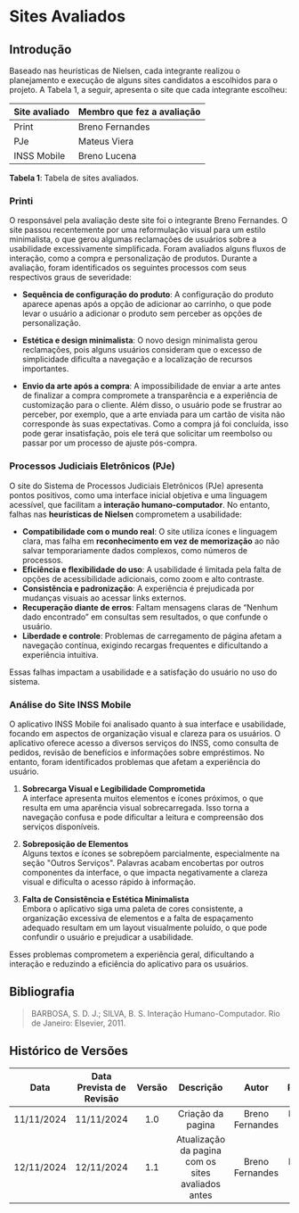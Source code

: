 # Sites Avaliados

## Introdução

Baseado nas heurísticas de Nielsen, cada integrante realizou o planejamento e execução de alguns sites candidatos a escolhidos para o projeto. A Tabela 1, a seguir, apresenta o site que cada integrante escolheu:

| Site avaliado | Membro que fez a avaliação |
| ------------- | -------------------------- |
| Print         | Breno Fernandes            |
| PJe           | Mateus Viera               |
| INSS Mobile   | Breno Lucena               |

**Tabela 1**: Tabela de sites avaliados.

### Printi

O responsável pela avaliação deste site foi o integrante Breno Fernandes. O site passou recentemente por uma reformulação visual para um estilo minimalista, o que gerou algumas reclamações de usuários sobre a usabilidade excessivamente simplificada. Foram avaliados alguns fluxos de interação, como a compra e personalização de produtos. Durante a avaliação, foram identificados os seguintes processos com seus respectivos graus de severidade:

- **Sequência de configuração do produto**: A configuração do produto aparece apenas após a opção de adicionar ao carrinho, o que pode levar o usuário a adicionar o produto sem perceber as opções de personalização.

- **Estética e design minimalista**: O novo design minimalista gerou reclamações, pois alguns usuários consideram que o excesso de simplicidade dificulta a navegação e a localização de recursos importantes.

- **Envio da arte após a compra**: A impossibilidade de enviar a arte antes de finalizar a compra compromete a transparência e a experiência de customização para o cliente. Além disso, o usuário pode se frustrar ao perceber, por exemplo, que a arte enviada para um cartão de visita não corresponde às suas expectativas. Como a compra já foi concluída, isso pode gerar insatisfação, pois ele terá que solicitar um reembolso ou passar por um processo de ajuste pós-compra.

### Processos Judiciais Eletrônicos (PJe)

O site do Sistema de Processos Judiciais Eletrônicos (PJe) apresenta pontos positivos, como uma interface inicial objetiva e uma linguagem acessível, que facilitam a **interação humano-computador**. No entanto, falhas nas **heurísticas de Nielsen** comprometem a usabilidade:

- **Compatibilidade com o mundo real**: O site utiliza ícones e linguagem clara, mas falha em **reconhecimento em vez de memorização** ao não salvar temporariamente dados complexos, como números de processos.
- **Eficiência e flexibilidade do uso**: A usabilidade é limitada pela falta de opções de acessibilidade adicionais, como zoom e alto contraste.
- **Consistência e padronização**: A experiência é prejudicada por mudanças visuais ao acessar links externos.
- **Recuperação diante de erros**: Faltam mensagens claras de “Nenhum dado encontrado” em consultas sem resultados, o que confunde o usuário.
- **Liberdade e controle**: Problemas de carregamento de página afetam a navegação contínua, exigindo recargas frequentes e dificultando a experiência intuitiva.

Essas falhas impactam a usabilidade e a satisfação do usuário no uso do sistema.

### Análise do Site INSS Mobile

O aplicativo INSS Mobile foi analisado quanto à sua interface e usabilidade, focando em aspectos de organização visual e clareza para os usuários. O aplicativo oferece acesso a diversos serviços do INSS, como consulta de pedidos, revisão de benefícios e informações sobre empréstimos. No entanto, foram identificados problemas que afetam a experiência do usuário.

1. **Sobrecarga Visual e Legibilidade Comprometida**  
   A interface apresenta muitos elementos e ícones próximos, o que resulta em uma aparência visual sobrecarregada. Isso torna a navegação confusa e pode dificultar a leitura e compreensão dos serviços disponíveis.

2. **Sobreposição de Elementos**  
   Alguns textos e ícones se sobrepõem parcialmente, especialmente na seção "Outros Serviços". Palavras acabam encobertas por outros componentes da interface, o que impacta negativamente a clareza visual e dificulta o acesso rápido à informação.

3. **Falta de Consistência e Estética Minimalista**  
   Embora o aplicativo siga uma paleta de cores consistente, a organização excessiva de elementos e a falta de espaçamento adequado resultam em um layout visualmente poluído, o que pode confundir o usuário e prejudicar a usabilidade.

Esses problemas comprometem a experiência geral, dificultando a interação e reduzindo a eficiência do aplicativo para os usuários.

## Bibliografia

<!-- livro utilizado pelo professor na disciplina. -->

> BARBOSA, S. D. J.; SILVA, B. S. Interação Humano-Computador. Rio de Janeiro: Elsevier, 2011.

## Histórico de Versões

|    Data    | Data Prevista de Revisão | Versão |                     Descrição                      |      Autor      |   Revisor    |
| :--------: | :----------------------: | :----: | :------------------------------------------------: | :-------------: | :----------: |
| 11/11/2024 |        11/11/2024        |  1.0   |                 Criação da pagina                  | Breno Fernandes | Mateus Viera |
| 12/11/2024 |        12/11/2024        |  1.1   | Atualização da pagina com os sites avaliados antes | Breno Fernandes | Mateus Viera |
